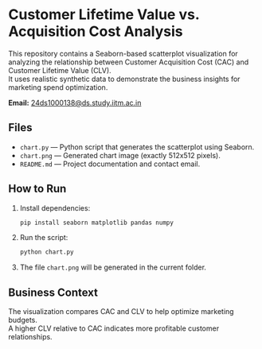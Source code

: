 # Customer Lifetime Value vs. Acquisition Cost Analysis

This repository contains a Seaborn-based scatterplot visualization for analyzing the relationship between Customer Acquisition Cost (CAC) and Customer Lifetime Value (CLV).  
It uses realistic synthetic data to demonstrate the business insights for marketing spend optimization.

**Email:** 24ds1000138@ds.study.iitm.ac.in

## Files
- `chart.py` — Python script that generates the scatterplot using Seaborn.
- `chart.png` — Generated chart image (exactly 512x512 pixels).
- `README.md` — Project documentation and contact email.

## How to Run
1. Install dependencies:
    ```bash
    pip install seaborn matplotlib pandas numpy
    ```
2. Run the script:
    ```bash
    python chart.py
    ```
3. The file `chart.png` will be generated in the current folder.

## Business Context
The visualization compares CAC and CLV to help optimize marketing budgets.  
A higher CLV relative to CAC indicates more profitable customer relationships.
